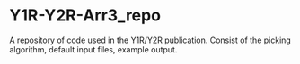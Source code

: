 # Y1R-Y2R-Arr3_repo
A repository of code used in the Y1R/Y2R publication. Consist of the picking algorithm, default input files, example output. 
